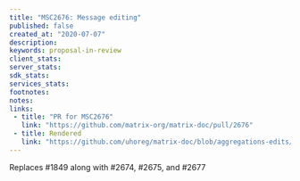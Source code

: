 ```yaml
---
title: "MSC2676: Message editing"
published: false
created_at: "2020-07-07"
description:
keywords: proposal-in-review
client_stats:
server_stats:
sdk_stats:
services_stats:
footnotes:
notes:
links:
 - title: "PR for MSC2676"
   link: "https://github.com/matrix-org/matrix-doc/pull/2676"
 - title: Rendered
   link: "https://github.com/uhoreg/matrix-doc/blob/aggregations-edits/proposals/2676-message-editing.md"
---
```


Replaces #1849 along with #2674, #2675, and #2677
